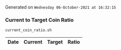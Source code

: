 Generated on `Wednesday 06-October-2021 at 16:32:15`

### Current to Target Coin Ratio
`current_coin_ratio.sh`

Date|Current|Target|Ratio
---|---|---|---
